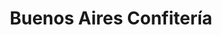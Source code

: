 ---
title: "Buenos Aires Confitería"
url: /ciudad-autonoma-de-buenos-aires/buenos-aires-confiteria/
shop: general
---